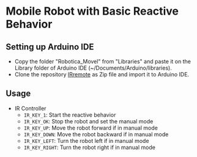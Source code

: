 # Mobile Robot with Basic Reactive Behavior

## Setting up Arduino IDE
* Copy the folder "Robotica_Movel" from "Libraries" and paste it on the Library folder of Arduino IDE (~/Documents/Arduino/libraries).
* Clone the repository [IRremote](https://github.com/Arduino-IRremote/Arduino-IRremote?tab=readme-ov-file#how-we-decode-signals) as Zip file and import it to Arduino IDE.

## Usage
* IR Controller
  * `IR_KEY_1`: Start the reactive behavior
  * `IR_KEY_OK`: Stop the robot and set the manual mode
  * `IR_KEY_UP`: Move the robot forward if in manual mode
  * `IR_KEY_DOWN`: Move the robot backward if in manual mode
  * `IR_KEY_LEFT`: Turn the robot left if in manual mode
  * `IR_KEY_RIGHT`: Turn the robot right if in manual mode